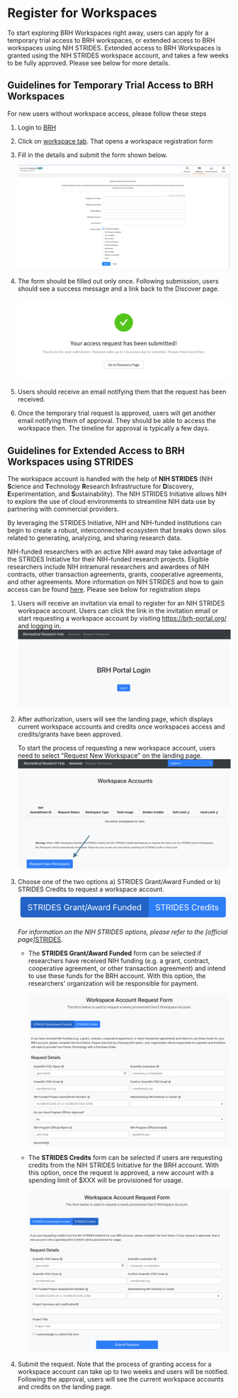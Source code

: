 # **Register for Workspaces**

To start exploring BRH Workspaces right away, users can apply for a temporary trial access to BRH workspaces, or extended access to BRH workspaces using NIH STRIDES. Extended access to BRH Workspaces is granted using the NIH STRIDES workspace account, and takes a few weeks to be fully approved. Please see below for more details.

## Guidelines for Temporary Trial Access to BRH Workspaces

For new users without workspace access, please follow these steps

1. Login to [BRH][BRH login]
2. Click on [workspace tab][BRH Workspace]. That opens a workspace registration form
3. Fill in the details and submit the form shown below.

      ![Screenshot of workspace access request form][img Workspaces access request]

4. The form should be filled out only once. Following submission, users should see a success message and a link back to the Discover page.

      ![Success message after form submission][img Workspace access success]

5. Users should receive an email notifying them that the request has been received.

6. Once the temporary trial request is approved, users will get another email notifying them of approval. They should be able to access the workspace then. The timeline for approval is typically a few days.

## Guidelines for Extended Access to BRH Workspaces using STRIDES

The workspace account is handled with the help of **NIH STRIDES** (NIH **S**cience and **T**echnology **R**esearch **I**nfrastructure for **D**iscovery, **E**xperimentation, and **S**ustainability). The NIH STRIDES Initiative allows NIH to explore the use of cloud environments to streamline NIH data use by partnering with commercial providers.

By leveraging the STRIDES Initiative, NIH and NIH-funded institutions can begin to create a robust, interconnected ecosystem that breaks down silos related to generating, analyzing, and sharing research data.

NIH-funded researchers with an active NIH award may take advantage of the STRIDES Initiative for their NIH-funded research projects. Eligible researchers include NIH intramural researchers and awardees of NIH contracts, other transaction agreements, grants, cooperative agreements, and other agreements. More information on NIH STRIDES and how to gain access can be found [here][STRIDES]. Please see below for registration steps

1. Users will receive an invitation via email to register for an NIH STRIDES workspace account. Users can click the link in the invitation email or start requesting a workspace account by visiting https://brh-portal.org/ and logging in.
        ![BRH Admin portal login page][img BRH Admin Portal]

2. After authorization, users will see the landing page, which displays current workspace accounts and credits once workspaces access and credits/grants have been approved.

      To start the process of requesting a new workspace account, users need to select "Request New Workspace" on the landing page.
        ![BRH portal to request new workspace account][img BRH portal request]

3. Choose one of the two options a) STRIDES Grant/Award Funded or b) STRIDES Credits to request a workspace account.
        ![Options for funding workspaces through STRIDES][img STRIDES payment]

      *For information on the NIH STRIDES options, please refer to the [official page]*[STRIDES].

    * The **STRIDES Grant/Award Funded** form can be selected if researchers have received NIH funding (e.g. a grant, contract, cooperative agreement, or other transaction agreement) and intend to use these funds for the BRH account. With this option, the researchers' organization will be responsible for payment.

        ![Request form if you're using STRIDES grant or award funding][img STR grant]

    *  The **STRIDES Credits** form can be selected if users are requesting credits from the NIH STRIDES Initiative for the BRH account. With this option, once the request is approved, a new account with a spending limit of $XXX will be provisioned for usage.

        ![Request form is you're using STRIDES credits][img STR credit]

4. Submit the request. Note that the process of granting access for a workspace account can take up to two weeks and users will be notified. Following the approval, users will see the current workspace accounts and credits on the landing page.



<!-- Links and Images -->
[img Workspaces access request]: ./img/workspace_access_form.png
[img Workspace access success]: ./img/workspace_access_success.png
[img wksp register]: ./img/brh-portal-login-strides.png
[STRIDES]: https://datascience.nih.gov/strides
[img BRH Admin Portal]: ./img/brh-portal-login.png
[img BRH portal request]: ./img/brh-portal-request.png
[img STRIDES payment]: ./img/brh-portal-options.png
[img STR grant]: ./img/brh-portal-strides-grant.png
[img STR credit]: ./img/brh-portal-strides-credits.png

[img login]: ./img/brh-login.png
[img req access]: ./img/profile_login_other_commons.png
[img workspaces]: ./img/workspace_flavors_080322.png
[BRH login]: https://brh.data-commons.org/login
[BRH Workspace]: https://brhstaging.data-commons.org/workspace
[BRH Platform]: https://brh.data-commons.org/
[Gen3.org]: https://gen3.org/
[img BRH logo]: ./img/brh-logo.png
[img Gen3 logo]: ./img/gen3blue.png
